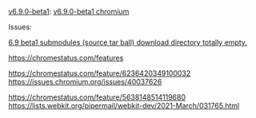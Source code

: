 [v6.9.0-beta1](https://github.com/qt/qtwebengine/tree/v6.9.0-beta1/src):
[v6.9.0-beta1 chromium](https://github.com/qt/qtwebengine-chromium/tree/b7c46a2abb5b3cdc37250f9c3006aa6228acdc9e)

Issues:

[6.9 beta1 submodules (source tar ball) download directory totally empty.](https://bugreports.qt.io/browse/QTBUG-132437)

https://chromestatus.com/features

https://chromestatus.com/feature/6236420349100032
https://issues.chromium.org/issues/40037626

https://chromestatus.com/feature/5638148514119680
https://lists.webkit.org/pipermail/webkit-dev/2021-March/031765.html
